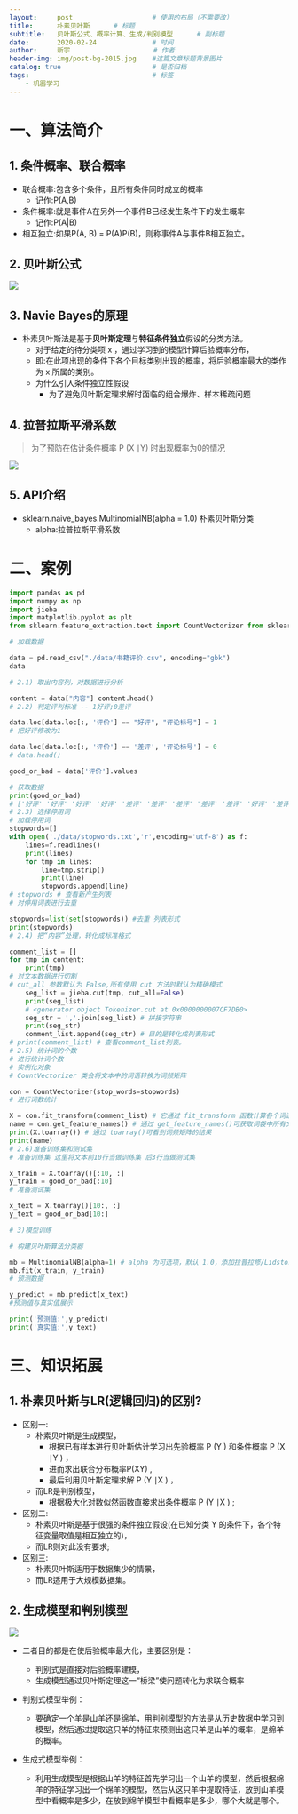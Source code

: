 ```yaml
---
layout:     post                    # 使用的布局（不需要改）
title:      朴素贝叶斯  	   # 标题 
subtitle:   贝叶斯公式、概率计算、生成/判别模型  	# 副标题
date:       2020-02-24              # 时间
author:     新宇                     # 作者
header-img: img/post-bg-2015.jpg    #这篇文章标题背景图片
catalog: true                       # 是否归档
tags:                               # 标签
    - 机器学习
---
```

# 一、算法简介

## 1. 条件概率、联合概率
- 联合概率:包含多个条件，且所有条件同时成立的概率 
	- 记作:P(A,B)
- 条件概率:就是事件A在另外一个事件B已经发生条件下的发生概率 
	- 记作:P(A\|B)
- 相互独立:如果P(A, B) = P(A)P(B)，则称事件A与事件B相互独立。

## 2. 贝叶斯公式
![](https://tva1.sinaimg.cn/large/008eGmZEly1go13dp8290j317s0esqa7.jpg)

## 3. Navie Bayes的原理
- 朴素贝叶斯法是基于**贝叶斯定理**与**特征条件独立**假设的分类方法。
	- 对于给定的待分类项 x ，通过学习到的模型计算后验概率分布，
	- 即:在此项出现的条件下各个目标类别出现的概率，将后验概率最大的类作为 x 所属的类别。
	- 为什么引入条件独立性假设
		- 为了避免贝叶斯定理求解时面临的组合爆炸、样本稀疏问题

## 4. 拉普拉斯平滑系数
> 为了预防在估计条件概率 P (X ∣Y) 时出现概率为0的情况

![](https://tva1.sinaimg.cn/large/008eGmZEly1go13jv71plj31520eejxr.jpg)

## 5. API介绍
- sklearn.naive_bayes.MultinomialNB(alpha = 1.0) 朴素贝叶斯分类 
	- alpha:拉普拉斯平滑系数


# 二、案例
```python
import pandas as pd
import numpy as np
import jieba
import matplotlib.pyplot as plt
from sklearn.feature_extraction.text import CountVectorizer from sklearn.naive_bayes import MultinomialNB

# 加载数据

data = pd.read_csv("./data/书籍评价.csv", encoding="gbk") 
data

# 2.1) 取出内容列，对数据进行分析 

content = data["内容"] content.head()
# 2.2) 判定评判标准 -- 1好评;0差评

data.loc[data.loc[:, '评价'] == "好评", "评论标号"] = 1 
# 把好评修改为1 

data.loc[data.loc[:, '评价'] == '差评', '评论标号'] = 0
# data.head()

good_or_bad = data['评价'].values 

# 获取数据
print(good_or_bad)
# ['好评' '好评' '好评' '好评' '差评' '差评' '差评' '差评' '差评' '好评' '差评' '差评' '差评']
# 2.3) 选择停用词
# 加载停用词
stopwords=[]
with open('./data/stopwords.txt','r',encoding='utf-8') as f:
	lines=f.readlines() 
	print(lines)
	for tmp in lines:
		line=tmp.strip() 
		print(line) 
		stopwords.append(line)
# stopwords # 查看新产生列表
# 对停用词表进行去重 

stopwords=list(set(stopwords)) #去重 列表形式 
print(stopwords)
# 2.4) 把“内容”处理，转化成标准格式 

comment_list = []
for tmp in content:
	print(tmp)
# 对文本数据进行切割
# cut_all 参数默认为 False,所有使用 cut 方法时默认为精确模式
	seg_list = jieba.cut(tmp, cut_all=False)
	print(seg_list) 
	# <generator object Tokenizer.cut at 0x0000000007CF7DB0> 
	seg_str = ','.join(seg_list) # 拼接字符串
	print(seg_str)
	comment_list.append(seg_str) # 目的是转化成列表形式
# print(comment_list) # 查看comment_list列表。
# 2.5) 统计词的个数
# 进行统计词个数
# 实例化对象
# CountVectorizer 类会将文本中的词语转换为词频矩阵 

con = CountVectorizer(stop_words=stopwords)
# 进行词数统计

X = con.fit_transform(comment_list) # 它通过 fit_transform 函数计算各个词语出现的次数 
name = con.get_feature_names() # 通过 get_feature_names()可获取词袋中所有文本的关键字 
print(X.toarray()) # 通过 toarray()可看到词频矩阵的结果
print(name)
# 2.6)准备训练集和测试集
# 准备训练集 这里将文本前10行当做训练集 后3行当做测试集 

x_train = X.toarray()[:10, :]
y_train = good_or_bad[:10]
# 准备测试集

x_text = X.toarray()[10:, :]
y_text = good_or_bad[10:]

# 3)模型训练

# 构建贝叶斯算法分类器

mb = MultinomialNB(alpha=1) # alpha 为可选项，默认 1.0，添加拉普拉修/Lidstone 平滑参数 # 训练数据
mb.fit(x_train, y_train)
# 预测数据

y_predict = mb.predict(x_text)
#预测值与真实值展示

print('预测值:',y_predict)
print('真实值:',y_text)
```


# 三、知识拓展
## 1. 朴素贝叶斯与LR(逻辑回归)的区别?
- 区别一:
	- 朴素贝叶斯是生成模型，
		- 根据已有样本进行贝叶斯估计学习出先验概率 P (Y ) 和条件概率 P (X ∣Y ) ， 
		- 进而求出联合分布概率P(XY) ,
		- 最后利用贝叶斯定理求解 P (Y ∣X ) ，
	- 而LR是判别模型， 
		- 根据极大化对数似然函数直接求出条件概率 P (Y ∣X ) ;
- 区别二:
	- 朴素贝叶斯是基于很强的条件独立假设(在已知分类 Y 的条件下，各个特征变量取值是相互独立的)，
	- 而LR则对此没有要求; 
- 区别三:
	- 朴素贝叶斯适用于数据集少的情景， 
	- 而LR适用于大规模数据集。

## 2. 生成模型和判别模型
![](https://tva1.sinaimg.cn/large/008eGmZEly1go14ezlkfyj311a0r04fa.jpg)

- 二者目的都是在使后验概率最大化，主要区别是：
	- 判别式是直接对后验概率建模，
	- 生成模型通过贝叶斯定理这一“桥梁”使问题转化为求联合概率

- 判别式模型举例：
	- 要确定一个羊是山羊还是绵羊，用判别模型的方法是从历史数据中学习到模型，然后通过提取这只羊的特征来预测出这只羊是山羊的概率，是绵羊的概率。
- 生成式模型举例：
	- 利用生成模型是根据山羊的特征首先学习出一个山羊的模型，然后根据绵羊的特征学习出一个绵羊的模型，然后从这只羊中提取特征，放到山羊模型中看概率是多少，在放到绵羊模型中看概率是多少，哪个大就是哪个。

